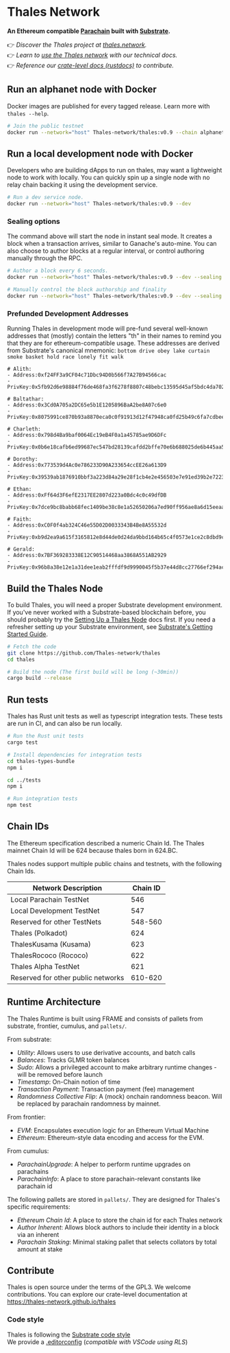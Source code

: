 # Thales Network

**An Ethereum compatible [Parachain](https://polkadot.network/technology/) built with [Substrate](https://substrate.dev).**

👉 _Discover the Thales project at [thales.network](https://thales.network)._<br>
👉 _Learn to [use the Thales network](https://docs.thales.network/) with our technical docs._<br>
👉 _Reference our [crate-level docs (rustdocs)](https://Thales-network.github.io/thales) to contribute._

## Run an alphanet node with Docker

Docker images are published for every tagged release. Learn more with `thales --help`.

```bash
# Join the public testnet
docker run --network="host" Thales-network/thales:v0.9 --chain alphanet
```

## Run a local development node with Docker

Developers who are building dApps to run on thales, may want a lightweight node to work with
locally. You can quickly spin up a single node with no relay chain backing it using the development
service.

```bash
# Run a dev service node.
docker run --network="host" Thales-network/thales:v0.9 --dev
```

### Sealing options

The command above will start the node in instant seal mode. It creates a block when a transaction arrives, similar to Ganache's auto-mine. You can also choose to author blocks at a regular interval, or control authoring manually through the RPC.

```bash
# Author a block every 6 seconds.
docker run --network="host" Thales-network/thales:v0.9 --dev --sealing 3000

# Manually control the block authorship and finality
docker run --network="host" Thales-network/thales:v0.9 --dev --sealing manual
```

### Prefunded Development Addresses

Running Thales in development mode will pre-fund several well-known addresses that (mostly) contain the letters "th" in their names to remind you that they are for ethereum-compatible usage. These addresses are derived from
Substrate's canonical mnemonic: `bottom drive obey lake curtain smoke basket hold race lonely fit walk`

```
# Alith:
- Address:0xf24FF3a9CF04c71Dbc94D0b566f7A27B94566cac
- PrivKey:0x5fb92d6e98884f76de468fa3f6278f8807c48bebc13595d45af5bdc4da702133

# Baltathar:
- Address:0x3Cd0A705a2DC65e5b1E1205896BaA2be8A07c6e0
- PrivKey:0x8075991ce870b93a8870eca0c0f91913d12f47948ca0fd25b49c6fa7cdbeee8b

# Charleth:
- Address:0x798d4Ba9baf0064Ec19eB4F0a1a45785ae9D6DFc
- PrivKey:0x0b6e18cafb6ed99687ec547bd28139cafdd2bffe70e6b688025de6b445aa5c5b

# Dorothy:
- Address:0x773539d4Ac0e786233D90A233654ccEE26a613D9
- PrivKey:0x39539ab1876910bbf3a223d84a29e28f1cb4e2e456503e7e91ed39b2e7223d68

# Ethan:
- Address:0xFf64d3F6efE2317EE2807d223a0Bdc4c0c49dfDB
- PrivKey:0x7dce9bc8babb68fec1409be38c8e1a52650206a7ed90ff956ae8a6d15eeaaef4

# Faith:
- Address:0xC0F0f4ab324C46e55D02D0033343B4Be8A55532d
- PrivKey:0xb9d2ea9a615f3165812e8d44de0d24da9bbd164b65c4f0573e1ce2c8dbd9c8df

# Gerald:
- Address:0x7BF369283338E12C90514468aa3868A551AB2929
- PrivKey:0x96b8a38e12e1a31dee1eab2fffdf9d9990045f5b37e44d8cc27766ef294acf18
```

## Build the Thales Node

To build Thales, you will need a proper Substrate development environment. If you've never worked
with a Substrate-based blockchain before, you should probably try the [Setting Up a Thales Node](https://docs.thales.network/getting-started/local-node/setting-up-a-node/) docs first. If you
need a refresher setting up your Substrate environment, see [Substrate's Getting Started Guide](https://substrate.dev/docs/en/knowledgebase/getting-started/).

```bash
# Fetch the code
git clone https://github.com/Thales-network/thales
cd thales

# Build the node (The first build will be long (~30min))
cargo build --release
```

## Run tests

Thales has Rust unit tests as well as typescript integration tests. These tests are run in CI, and can also be run locally.

```bash
# Run the Rust unit tests
cargo test
```

```bash
# Install dependencies for integration tests
cd thales-types-bundle
npm i

cd ../tests
npm i

# Run integration tests
npm test
```

## Chain IDs

The Ethereum specification described a numeric Chain Id. The Thales mainnet Chain Id will be 624
because thales born in 624.BC.

Thales nodes support multiple public chains and testnets, with the following Chain Ids.

| Network Description                | Chain ID    |
| ---------------------------------- | ----------- |
| Local Parachain TestNet            | 546        |
| Local Development TestNet          | 547        |
| Reserved for other TestNets        | 548-560    |
| Thales (Polkadot)                  | 624        |
| ThalesKusama (Kusama)              | 623        |
| ThalesRococo (Rococo)              | 622        |
| Thales Alpha TestNet               | 621        |
| Reserved for other public networks | 610-620    |

## Runtime Architecture

The Thales Runtime is built using FRAME and consists of pallets from substrate, frontier, cumulus, and `pallets/`.

From substrate:

- _Utility_: Allows users to use derivative accounts, and batch calls
- _Balances_: Tracks GLMR token balances
- _Sudo_: Allows a privileged account to make arbitrary runtime changes - will be removed before
  launch
- _Timestamp_: On-Chain notion of time
- _Transaction Payment_: Transaction payment (fee) management
- _Randomness Collective Flip_: A (mock) onchain randomness beacon. Will be replaced by parachain
  randomness by mainnet.

From frontier:

- _EVM_: Encapsulates execution logic for an Ethereum Virtual Machine
- _Ethereum_: Ethereum-style data encoding and access for the EVM.

From cumulus:

- _ParachainUpgrade_: A helper to perform runtime upgrades on parachains
- _ParachainInfo_: A place to store parachain-relevant constants like parachain id

The following pallets are stored in `pallets/`. They are designed for Thales's specific requirements:

- _Ethereum Chain Id_: A place to store the chain id for each Thales network
- _Author Inherent_: Allows block authors to include their identity in a block via an inherent
- _Parachain Staking_: Minimal staking pallet that selects collators by total amount at stake

## Contribute

Thales is open source under the terms of the GPL3. We welcome contributions. You can explore our
crate-level documentation at https://thales-network.github.io/thales

### Code style

Thales is following the
[Substrate code style](https://github.com/paritytech/substrate/blob/master/docs/STYLE_GUIDE.md)  
We provide a [.editorconfig](.editorconfig) (_compatible with VSCode using RLS_)
